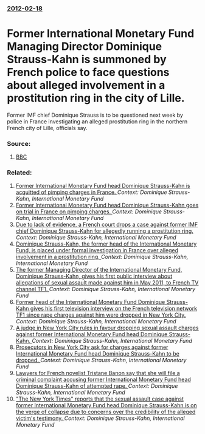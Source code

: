 ### [2012-02-18](/news/2012/02/18/index.md)

# Former International Monetary Fund Managing Director Dominique Strauss-Kahn is summoned by French police to face questions about alleged involvement in a prostitution ring in the city of Lille. 

Former IMF chief Dominique Strauss is to be questioned next week by police in France investigating an alleged prostitution ring in the northern French city of Lille, officials say.


### Source:

1. [BBC](http://www.bbc.co.uk/news/world-europe-17085787)

### Related:

1. [Former International Monetary Fund head Dominique Strauss-Kahn is acquitted of pimping charges in France. ](/news/2015/06/12/former-international-monetary-fund-head-dominique-strauss-kahn-is-acquitted-of-pimping-charges-in-france.md) _Context: Dominique Strauss-Kahn, International Monetary Fund_
2. [Former International Monetary Fund head Dominique Strauss-Kahn goes on trial in France on pimping charges. ](/news/2015/02/2/former-international-monetary-fund-head-dominique-strauss-kahn-goes-on-trial-in-france-on-pimping-charges.md) _Context: Dominique Strauss-Kahn, International Monetary Fund_
3. [Due to lack of evidence, a French court drops a case against former IMF chief Dominique Strauss-Kahn for allegedly running a prostitution ring. ](/news/2013/06/11/due-to-lack-of-evidence-a-french-court-drops-a-case-against-former-imf-chief-dominique-strauss-kahn-for-allegedly-running-a-prostitution-ri.md) _Context: Dominique Strauss-Kahn, International Monetary Fund_
4. [Dominique Strauss-Kahn, the former head of the International Monetary Fund, is placed under formal investigation in France over alleged involvement in a prostitution ring. ](/news/2012/03/26/dominique-strauss-kahn-the-former-head-of-the-international-monetary-fund-is-placed-under-formal-investigation-in-france-over-alleged-invo.md) _Context: Dominique Strauss-Kahn, International Monetary Fund_
5. [The former Managing Director of the International Monetary Fund, Dominique Strauss-Kahn, gives his first public interview about allegations of sexual assault made against him in May 2011, to French TV channel TF1. ](/news/2011/09/19/the-former-managing-director-of-the-international-monetary-fund-dominique-strauss-kahn-gives-his-first-public-interview-about-allegations.md) _Context: Dominique Strauss-Kahn, International Monetary Fund_
6. [Former head of the International Monetary Fund Dominique Strauss-Kahn gives his first television interview on the French television network TF1 since rape charges against him were dropped in New York City. ](/news/2011/09/18/former-head-of-the-international-monetary-fund-dominique-strauss-kahn-gives-his-first-television-interview-on-the-french-television-network.md) _Context: Dominique Strauss-Kahn, International Monetary Fund_
7. [A judge in New York City rules in favour dropping sexual assault charges against former International Monetary Fund head Dominique Strauss-Kahn. ](/news/2011/08/23/a-judge-in-new-york-city-rules-in-favour-dropping-sexual-assault-charges-against-former-international-monetary-fund-head-dominique-strauss-k.md) _Context: Dominique Strauss-Kahn, International Monetary Fund_
8. [Prosecutors in New York City ask for charges against former International Monetary Fund head Dominique Strauss-Kahn to be dropped. ](/news/2011/08/22/prosecutors-in-new-york-city-ask-for-charges-against-former-international-monetary-fund-head-dominique-strauss-kahn-to-be-dropped.md) _Context: Dominique Strauss-Kahn, International Monetary Fund_
9. [Lawyers for French novelist Tristane Banon say that she will file a criminal complaint accusing former International Monetary Fund head Dominique Strauss-Kahn of attempted rape. ](/news/2011/07/4/lawyers-for-french-novelist-tristane-banon-say-that-she-will-file-a-criminal-complaint-accusing-former-international-monetary-fund-head-domi.md) _Context: Dominique Strauss-Kahn, International Monetary Fund_
10. ["The New York Times" reports that the sexual assault case against former International Monetary Fund head Dominique Strauss-Kahn is on the verge of collapse due to concerns over the credibility of the alleged victim's testimony. ](/news/2011/07/1/the-new-york-times-reports-that-the-sexual-assault-case-against-former-international-monetary-fund-head-dominique-strauss-kahn-is-on-the-v.md) _Context: Dominique Strauss-Kahn, International Monetary Fund_
